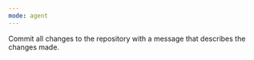 ```yaml
---
mode: agent
---
```

Commit all changes to the repository with a message that describes the changes made.